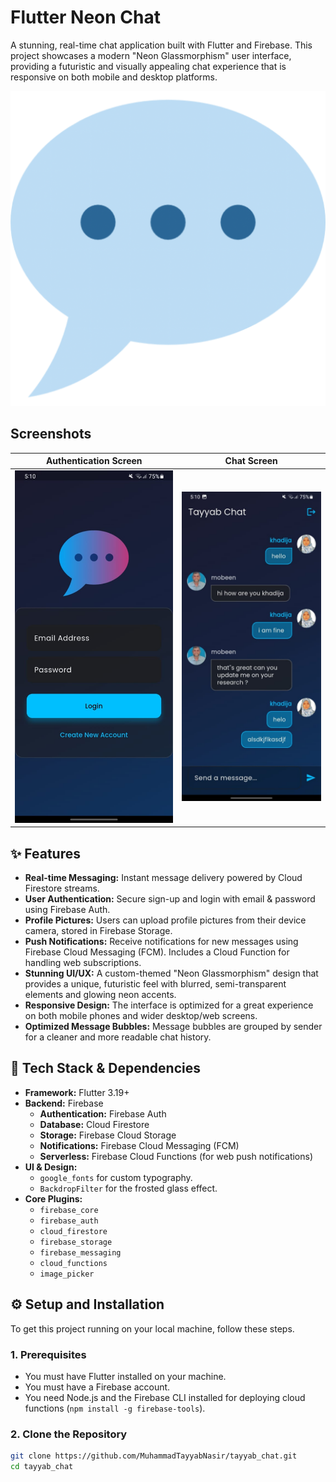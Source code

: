 # Flutter Neon Chat

A stunning, real-time chat application built with Flutter and Firebase. This project showcases a modern "Neon Glassmorphism" user interface, providing a futuristic and visually appealing chat experience that is responsive on both mobile and desktop platforms.

![Flutter Neon Chat Banner](https://github.com/MuhammadTayyabNasir/tayyab_chat/blob/main/assets/images/chat.png)

##  Screenshots

| Authentication Screen                                   | Chat Screen                                             |
| ------------------------------------------------------- | ------------------------------------------------------- |
|  ![](https://github.com/MuhammadTayyabNasir/tayyab_chat/blob/main/resource_images/login.jpg)|![](https://github.com/MuhammadTayyabNasir/tayyab_chat/blob/main/resource_images/chat_screen.jpg)  |

## ✨ Features

-   **Real-time Messaging:** Instant message delivery powered by Cloud Firestore streams.
-   **User Authentication:** Secure sign-up and login with email & password using Firebase Auth.
-   **Profile Pictures:** Users can upload profile pictures from their device camera, stored in Firebase Storage.
-   **Push Notifications:** Receive notifications for new messages using Firebase Cloud Messaging (FCM). Includes a Cloud Function for handling web subscriptions.
-   **Stunning UI/UX:** A custom-themed "Neon Glassmorphism" design that provides a unique, futuristic feel with blurred, semi-transparent elements and glowing neon accents.
-   **Responsive Design:** The interface is optimized for a great experience on both mobile phones and wider desktop/web screens.
-   **Optimized Message Bubbles:** Message bubbles are grouped by sender for a cleaner and more readable chat history.

## 🚀 Tech Stack & Dependencies

-   **Framework:** Flutter 3.19+
-   **Backend:** Firebase
    -   **Authentication:** Firebase Auth
    -   **Database:** Cloud Firestore
    -   **Storage:** Firebase Cloud Storage
    -   **Notifications:** Firebase Cloud Messaging (FCM)
    -   **Serverless:** Firebase Cloud Functions (for web push notifications)
-   **UI & Design:**
    -   `google_fonts` for custom typography.
    -   `BackdropFilter` for the frosted glass effect.
-   **Core Plugins:**
    -   `firebase_core`
    -   `firebase_auth`
    -   `cloud_firestore`
    -   `firebase_storage`
    -   `firebase_messaging`
    -   `cloud_functions`
    -   `image_picker`

## ⚙️ Setup and Installation

To get this project running on your local machine, follow these steps.

### 1. Prerequisites

-   You must have Flutter installed on your machine.
-   You must have a Firebase account.
-   You need Node.js and the Firebase CLI installed for deploying cloud functions (`npm install -g firebase-tools`).

### 2. Clone the Repository

```bash
git clone https://github.com/MuhammadTayyabNasir/tayyab_chat.git
cd tayyab_chat
